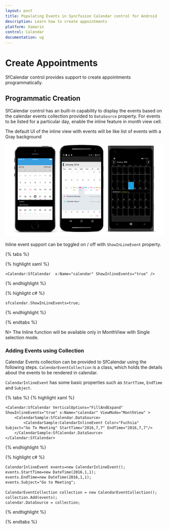 ```yaml
---
layout: post
title: Populating Events in Syncfusion Calendar control for Android
description: Learn how to create appointments
platform: Xamarin
control: Calendar
documentation: ug
---
```


# Create Appointments

SfCalendar control provides support to create appointments programmatically. 

## Programmatic Creation

SfCalendar control has an built-in capability to display the events based on the calendar events collection provided to `DataSource` property. For events to be listed for a particular day, enable the inline feature in month view cell.

The default UI of the inline view with events will be like list of events with a Gray background

![](images/Event.png)

Inline event support can be toggled on / off with `ShowInLineEvent` property.
    
{% tabs %}    

{% highlight xaml %}

	<Calendar:SfCalendar  x:Name="calendar" ShowInlineEvents="true" />

{% endhighlight %}
    
{% highlight c# %}
	
	sfcalendar.ShowInLineEvents=true;
	
{% endhighlight %}

{% endtabs %}
	
N> The Inline function will be available only in MonthView with Single selection mode.
	
### Adding Events using Collection

Calendar Events collection can be provided to SfCalendar using the following steps. `CalendarEventCollection` is a class, which holds the details about the events to be rendered in calendar. 

`CalendarInlineEvent` has some basic properties such as `StartTime`, `EndTime` and `Subject`.

{% tabs %}
{% highlight xaml %}

	<Calendar:SfCalendar VerticalOptions="FillAndExpand"  ShowInlineEvents="true" x:Name="calendar" ViewMode="MonthView" >
		<CalendarSample:SfCalendar.DataSource>
			<CalendarSample:CalendarInlineEvent Color="Fuchsia" Subject="Go To Meeting" StartTime="2016,7,7" EndTime="2016,7,7"/>
		</CalendarSample:SfCalendar.DataSource>
	</Calendar:SfCalendar>

{% endhighlight %}

{% highlight c# %}
		   
    CalendarInlineEvent events=new CalendarInlineEvent();
	events.StartTime=new DateTime(2016,1,1);
	events.EndTime=new DateTime(2016,1,1);
	events.Subject="Go to Meeting";

	CalendarEventCollection collection = new CalendarEventCollection();
	collection.Add(events);
	calendar.DataSource = collection;
		   
{% endhighlight %}

{% endtabs %}




	

	
